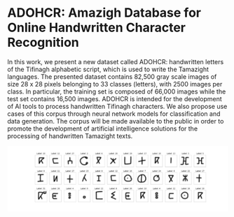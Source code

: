 
# ADOHCR: Amazigh Database for  Online Handwritten Character Recognition

In this work, we present a new dataset called ADOHCR: handwritten letters of the Tifinagh alphabetic script, which is used to write the Tamazight languages. The presented dataset contains 82,500 gray scale images of size 28 x 28 pixels belonging to 33 classes (letters), with 2500 images per class. In particular, the training set is composed of 66,000 images while the test set contains 16,500 images. ADOHCR is intended for the development of AI tools to process handwritten Tifinagh characters. We also propose use cases of this corpus through neural network models for classification and data generation. The corpus will be made available to the public in order to promote the development of artificial intelligence solutions for the processing of handwritten Tamazight texts.




![Logo](https://github.com/iseddik/ADOHCR/blob/main/image.png)

